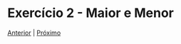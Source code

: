 # Exercício 2 - Maior e Menor

[Anterior](../1-calculadora-basica/README.md) | [Próximo](../3-area-formas-geometricas/README.md)